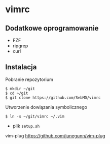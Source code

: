 # vimrc

## Dodatkowe oprogramowanie

- FZF
- ripgrep
- curl

## Instalacja

Pobranie repozytorium

```
$ mkdir ~/git
$ cd ~/git
$ git clone https://github.com/SebMD/vimrc
```

Utworzenie dowiązania symbolicznego

```
$ ln -s ~/git/vimrc ~/.vim
```

- plik `setup.sh`


vim-plug https://github.com/junegunn/vim-plug
